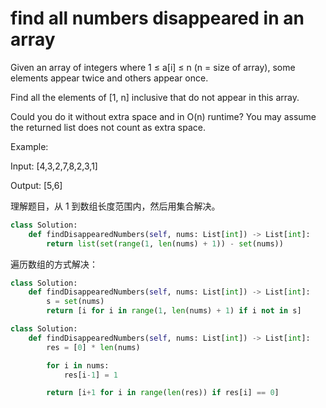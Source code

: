# find all numbers disappeared in an array

Given an array of integers where 1 ≤ a[i] ≤ n (n = size of array), some elements appear twice and others appear once.

Find all the elements of [1, n] inclusive that do not appear in this array.

Could you do it without extra space and in O(n) runtime? You may assume the returned list does not count as extra space.

Example:

Input:
[4,3,2,7,8,2,3,1]

Output:
[5,6]

理解题目，从 1 到数组长度范围内，然后用集合解决。

```python
class Solution:
    def findDisappearedNumbers(self, nums: List[int]) -> List[int]:
        return list(set(range(1, len(nums) + 1)) - set(nums))
```

遍历数组的方式解决：

```python
class Solution:
    def findDisappearedNumbers(self, nums: List[int]) -> List[int]:
        s = set(nums)
        return [i for i in range(1, len(nums) + 1) if i not in s]
```

```python
class Solution:
    def findDisappearedNumbers(self, nums: List[int]) -> List[int]:
        res = [0] * len(nums)

        for i in nums:
            res[i-1] = 1

        return [i+1 for i in range(len(res)) if res[i] == 0]
```
